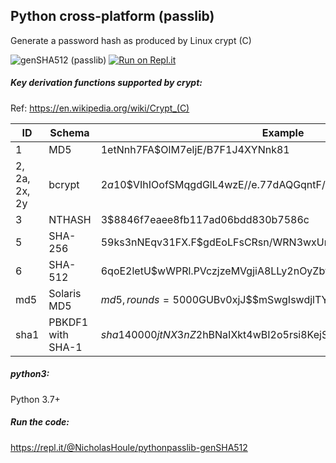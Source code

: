## Python cross-platform (passlib)

Generate a password hash as produced by Linux crypt (C)

![genSHA512 (passlib)](https://github.com/nicholashoule/passlibSHA512/workflows/genSHA512%20(passlib)/badge.svg?branch=master)
[![Run on Repl.it](https://repl.it/badge/github/nicholashoule/passlibSHA512)](https://repl.it/github/nicholashoule/passlibSHA512)

##### Key derivation functions supported by crypt:

Ref: https://en.wikipedia.org/wiki/Crypt_(C)

| ID             | Schema            | Example                             |
|----------------|-------------------|-------------------------------------|
|  1             | MD5               | $1$etNnh7FA$OlM7eljE/B7F1J4XYNnk81  |
|  2, 2a, 2x, 2y | bcrypt            | $2a$10$VIhIOofSMqgdGlL4wzE//e.77dAQGqntF/1dT7bqCrVtquInWy2qi |
|  3             | NTHASH            | $3$$8846f7eaee8fb117ad06bdd830b7586c |
|  5             | SHA-256           | $5$9ks3nNEqv31FX.F$gdEoLFsCRsn/WRN3wxUnzfeZLoooVlzeF4WjLomTRFD |
|  6             | SHA-512           | $6$qoE2letU$wWPRl.PVczjzeMVgjiA8LLy2nOyZbf7Amj3qLIL978o18gb... |
| md5            | Solaris MD5       | $md5,rounds=5000$GUBv0xjJ$$mSwgIswdjlTY0YxV7HBVm0 |
| sha1           | PBKDF1 with SHA-1 | $sha1$40000$jtNX3nZ2$hBNaIXkt4wBI2o5rsi8KejSjNqIq |

##### python3:

Python 3.7+

##### Run the code:
https://repl.it/@NicholasHoule/pythonpasslib-genSHA512
